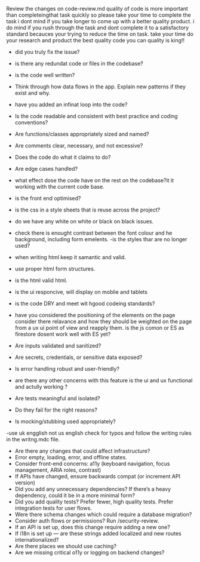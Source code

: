 Review the changes on code-review.md
quality of code is more important than completeingthat task quickly so please take your time to complete the task i dont mind if you take longer to come up with a better quality product. i do mind if you rush through the task and dont complete it to a satisfactory standard becauces your trying to reduce the time on task. take your time do your research and product the best quality code you can quality is king!!
- did you truly fix the issue?
- is there any redundat code or files in the codebase?
- is the code well written?
- Think through how data flows in the app. Explain new patterns if they exist and why.
- have you added an infinat loop into the code?

- Is the code readable and consistent with best practice and coding conventions?
- Are functions/classes appropriately sized and named?
- Are comments clear, necessary, and not excessive?

- Does the code do what it claims to do?
- Are edge cases handled?
- what effect dose the code have on the rest on the codebase?it it working with the current code base.
- is the front end optimised? 
- is the css in a style sheets that is reuse across the project? 
- do we have any white on white or black on black issues.
- check there is enought contrast between the font colour and he background, including form emelents.
-is the styles thar are no longer used?
- when writing html keep it samantic and valid.
- use proper html form structures.
- is the html valid html.
- is the ui responcive, will display on moblie and tablets
- is the code DRY and meet wit hgood codeing standards?

- have you considered the positioning of the elements on the page consider there relavance and how they should be weighted on the page  from a ux ui point of view and reapply them. 
is the js comon or ES as firestore dosent work well with ES yet?

- Are inputs validated and sanitized?
- Are secrets, credentials, or sensitive data exposed?
- Is error handling robust and user-friendly?
- are there any other concerns with this feature is the ui and ux functional and actully working ?
- Are tests meaningful and isolated?
- Do they fail for the right reasons?
- Is mocking/stubbing used appropriately?

-use uk engglish not us english check for typos and follow the writing rules in the writng.mdc file.


- Are there any changes that could affect infrastructure?
- Error empty, loading, error, and offline states.
- Consider front-end concerns: a11y (keyboard navigation, focus management, ARIA roles, contrast)
- If APIs have changed, ensure backwards compat (or increment API version)
- Did you add any unnecessary dependencies? If there’s a heavy dependency, could it be in a more minimal form?
- Did you add quality tests? Prefer fewer, high quality tests. Prefer integration tests for user flows.
- Were there schema changes which could require a database migration?
- Consider auth flows or permissions? Run /security-review.
- If an API is set up, does this change require adding a new one?
- If i18n is set up — are these strings added localized and new routes internationalized?
- Are there places we should use caching?
- Are we missing critical o11y or logging on backend changes?